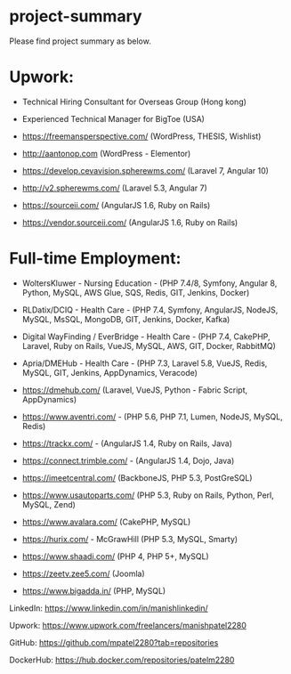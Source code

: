 
# project-summary

Please find project summary as below.

# Upwork:

* Technical Hiring Consultant for Overseas Group (Hong kong)

* Experienced Technical Manager for BigToe (USA)

* https://freemansperspective.com/ (WordPress, THESIS, Wishlist)

* http://aantonop.com (WordPress - Elementor)

* https://develop.cevavision.spherewms.com/ (Laravel 7, Angular 10)

* http://v2.spherewms.com/ (Laravel 5.3, Angular 7)

* https://sourceii.com/ (AngularJS 1.6, Ruby on Rails)

* https://vendor.sourceii.com/ (AngularJS 1.6, Ruby on Rails)


# Full-time Employment:

* WoltersKluwer - Nursing Education - (PHP 7.4/8, Symfony, Angular 8, Python, MySQL, AWS Glue, SQS, Redis, GIT, Jenkins, Docker)

* RLDatix/DCIQ - Health Care - (PHP 7.4, Symfony, AngularJS, NodeJS, MySQL, MsSQL, MongoDB, GIT, Jenkins, Docker, Kafka)

* Digital WayFinding / EverBridge - Health Care -  (PHP 7.4, CakePHP, Laravel, Ruby on Rails, VueJS, MySQL, AWS, GIT,
Docker, RabbitMQ)

* Apria/DMEHub - Health Care - (PHP 7.3, Laravel 5.8, VueJS, Redis, MySQL, GIT, Jenkins, AppDynamics, Veracode) 

* https://dmehub.com/ (Laravel, VueJS, Python - Fabric Script, AppDynamics)

* https://www.aventri.com/ - (PHP 5.6, PHP 7.1, Lumen, NodeJS, MySQL, Redis)

* https://trackx.com/ - (AngularJS 1.4, Ruby on Rails, Java)

* https://connect.trimble.com/ - (AngularJS 1.4, Dojo, Java)

* https://imeetcentral.com/ (BackboneJS, PHP 5.3, PostGreSQL)

* https://www.usautoparts.com/ (PHP 5.3, Ruby on Rails, Python, Perl, MySQL, Zend)

* https://www.avalara.com/ (CakePHP, MySQL)

* https://hurix.com/ - McGrawHill (PHP 5.3, MySQL, Smarty)

* https://www.shaadi.com/ (PHP 4, PHP 5+, MySQL)

* https://zeetv.zee5.com/ (Joomla)

* https://www.bigadda.in/ (PHP, MySQL)

LinkedIn: https://www.linkedin.com/in/manishlinkedin/

Upwork: https://www.upwork.com/freelancers/manishpatel2280

GitHub:
https://github.com/mpatel2280?tab=repositories

DockerHub:
https://hub.docker.com/repositories/patelm2280